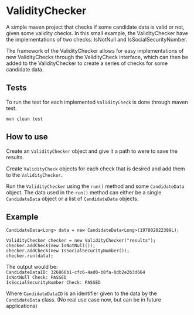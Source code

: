 # ValidityChecker
A simple maven project that checks if some candidate data is valid or not, given some validity checks. In this small example, the ValidityChecker have the implementations of two checks: IsNotNull and IsSocialSecurityNumber.  

The framework of the ValidityChecker allows for easy implementations of new ValidityChecks through the ValidityCheck interface, which can then be added to the ValidityChecker to create a series of checks for some candidate data.

## Tests
To run the test for each implemented `ValidityCheck` is done through maven test.

`mvn clean test`


## How to use
Create an `ValidityChecker` object and give it a path to were to save the results.  

Create `ValidityCheck` objects for each check that is desired and add them to the `ValidityChecker`.  

Run the `ValidityChecker` using the `run()` method and some `CandidateData` object. The data used in the `run()` method can either be a single `CandidateData` object or a list of `CandidateData` objects. 

## Example

`CandidateData<Long> data = new CandidateData<Long>(197802022389L);`  

`ValidityChecker checker = new ValidityChecker("results");`  
`checker.addCheck(new IsNotNull());`  
`checker.addCheck(new IsSocialSecurityNumber());`  
`checker.run(data);`  

The output would be:  
`CandidateDataID: 326866b1-cfc6-4ad0-b8fa-0db2e2b3d664`  
`IsNotNull Check: PASSED`  
`IsSocialSecurityNumber Check: PASSED`  

Where `CandidateDataID` is an identifier given to the data by the `CandidateData` class. (No real use case now, but can be in future applications)
